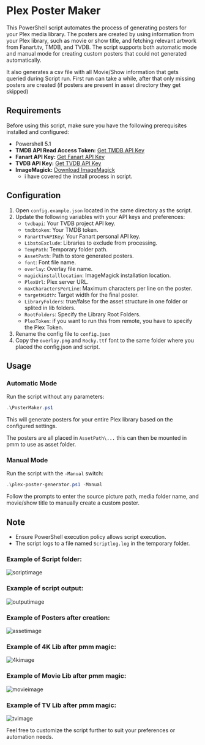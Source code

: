 # Plex Poster Maker

This PowerShell script automates the process of generating posters for your Plex media library. The posters are created by using information from your Plex library, such as movie or show title, and fetching relevant artwork from Fanart.tv, TMDB, and TVDB. The script supports both automatic mode and manual mode for creating custom posters that could not generated automatically.

It also generates a csv file with all Movie/Show information that gets queried during Script run.
First run can take a while, after that only missing posters are created (if posters are present in asset directory they get skipped)

## Requirements

Before using this script, make sure you have the following prerequisites installed and configured:

- Powershell 5.1
- **TMDB API Read Access Token:** [Get TMDB API Key](https://www.themoviedb.org/settings/api)
- **Fanart API Key:** [Get Fanart API Key](https://fanart.tv/get-an-api-key)
- **TVDB API Key:** [Get TVDB API Key](https://thetvdb.com/api-information/signup)
- **ImageMagick:** [Download ImageMagick](https://imagemagick.org/archive/binaries/ImageMagick-7.1.1-27-Q16-HDRI-x64-dll.exe)
    - i have covered the install process in script.

## Configuration

1. Open `config.example.json` located in the same directory as the script.
2. Update the following variables with your API keys and preferences:
   - `tvdbapi`: Your TVDB project API key.
   - `tmdbtoken`: Your TMDB token.
   - `FanartTvAPIKey`: Your Fanart personal API key.
   - `LibstoExclude`: Libraries to exclude from processing.
   - `TempPath`: Temporary folder path.
   - `AssetPath`: Path to store generated posters.
   - `font`: Font file name.
   - `overlay`: Overlay file name.
   - `magickinstalllocation`: ImageMagick installation location.
   - `PlexUrl`: Plex server URL.
   - `maxCharactersPerLine`: Maximum characters per line on the poster.
   - `targetWidth`: Target width for the final poster.
   - `LibraryFolders`: true/false for the asset structure in one folder or splited in lib folders.
   - `RootFolders`: Specify the Library Root Folders.
   - `PlexToken`: if you want to run this from remote, you have to specify the Plex Token.
3. Rename the config file to `config.json`
4. Copy the `overlay.png` and `Rocky.ttf` font to the same folder where you placed the config.json and script.

## Usage

### Automatic Mode

Run the script without any parameters:

```powershell
.\PosterMaker.ps1
```

This will generate posters for your entire Plex library based on the configured settings.

The posters are all placed in `AssetPath\...` this can then be mounted in pmm to use as asset folder.

### Manual Mode

Run the script with the `-Manual` switch:

```powershell
.\plex-poster-generator.ps1 -Manual
```

Follow the prompts to enter the source picture path, media folder name, and movie/show title to manually create a custom poster.

## Note

- Ensure PowerShell execution policy allows script execution.
- The script logs to a file named `Scriptlog.log` in the temporary folder.

### Example of Script folder:
![scriptimage](https://i.imgur.com/MOWuO2i.png)

### Example of script output:
![outputimage](https://i.imgur.com/xzkYB6B.png)

### Example of Posters after creation:
![assetimage](https://i.imgur.com/3Snagbg.png)

### Example of 4K Lib after pmm magic:
![4kimage](https://i.imgur.com/5psJmCU.png)

### Example of Movie Lib after pmm magic:
![movieimage](https://i.imgur.com/Nfdten6.png)

### Example of TV Lib after pmm magic:
![tvimage](https://i.imgur.com/lR6lGzY.jpeg)


Feel free to customize the script further to suit your preferences or automation needs.
